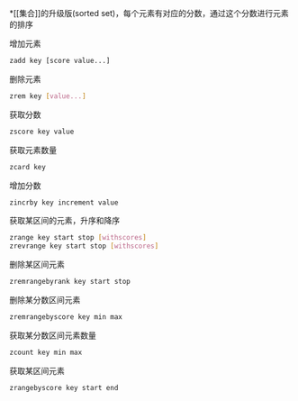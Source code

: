 *[[集合]]的升级版(sorted set)，每个元素有对应的分数，通过这个分数进行元素的排序

增加元素
```bash
zadd key [score value...]
```
删除元素
```bash
zrem key [value...]
```
获取分数
```bash
zscore key value
```
获取元素数量
```bash
zcard key
```
增加分数
```bash
zincrby key increment value
```
获取某区间的元素，升序和降序
```bash
zrange key start stop [withscores]
zrevrange key start stop [withscores]
```
删除某区间元素
```bash
zremrangebyrank key start stop
```
删除某分数区间元素
```bash
zremrangebyscore key min max
```
获取某分数区间元素数量
```bash
zcount key min max
```
获取某区间元素
```bash
zrangebyscore key start end
```
